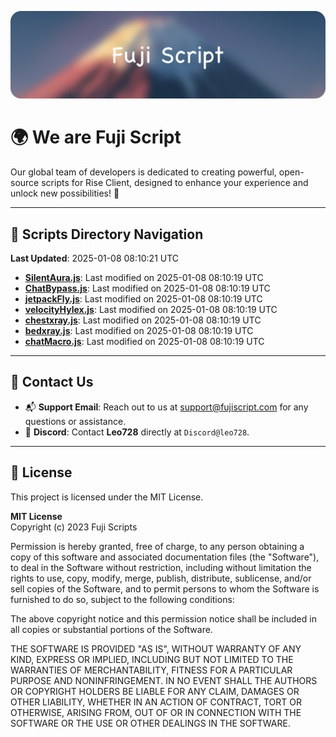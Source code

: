 ![Banner](.github/b.webp)

# 🌍 **We are Fuji Script**

Our global team of developers is dedicated to creating powerful, open-source scripts for Rise Client, designed to enhance your experience and unlock new possibilities! 🌟

---
<!-- SCRIPTS_NAVIGATION_START -->
## 📂 **Scripts Directory Navigation**

**Last Updated**: 2025-01-08 08:10:21 UTC

- **[SilentAura.js](scripts/SilentAura.js)**: Last modified on 2025-01-08 08:10:19 UTC
- **[ChatBypass.js](scripts/ChatBypass.js)**: Last modified on 2025-01-08 08:10:19 UTC
- **[jetpackFly.js](scripts/jetpackFly.js)**: Last modified on 2025-01-08 08:10:19 UTC
- **[velocityHylex.js](scripts/velocityHylex.js)**: Last modified on 2025-01-08 08:10:19 UTC
- **[chestxray.js](scripts/chestxray.js)**: Last modified on 2025-01-08 08:10:19 UTC
- **[bedxray.js](scripts/bedxray.js)**: Last modified on 2025-01-08 08:10:19 UTC
- **[chatMacro.js](scripts/chatMacro.js)**: Last modified on 2025-01-08 08:10:19 UTC

<!-- SCRIPTS_NAVIGATION_END -->

---

## 💬 **Contact Us**  
- 📬 **Support Email**: Reach out to us at [support@fujiscript.com](mailto:support@fujiscript.com) for any questions or assistance.  
- 💬 **Discord**: Contact **Leo728** directly at `Discord@leo728`.

---

## 📜 **License**

This project is licensed under the MIT License.  

**MIT License**  
Copyright (c) 2023 Fuji Scripts  

Permission is hereby granted, free of charge, to any person obtaining a copy of this software and associated documentation files (the "Software"), to deal in the Software without restriction, including without limitation the rights to use, copy, modify, merge, publish, distribute, sublicense, and/or sell copies of the Software, and to permit persons to whom the Software is furnished to do so, subject to the following conditions:  

The above copyright notice and this permission notice shall be included in all copies or substantial portions of the Software.  

THE SOFTWARE IS PROVIDED "AS IS", WITHOUT WARRANTY OF ANY KIND, EXPRESS OR IMPLIED, INCLUDING BUT NOT LIMITED TO THE WARRANTIES OF MERCHANTABILITY, FITNESS FOR A PARTICULAR PURPOSE AND NONINFRINGEMENT. IN NO EVENT SHALL THE AUTHORS OR COPYRIGHT HOLDERS BE LIABLE FOR ANY CLAIM, DAMAGES OR OTHER LIABILITY, WHETHER IN AN ACTION OF CONTRACT, TORT OR OTHERWISE, ARISING FROM, OUT OF OR IN CONNECTION WITH THE SOFTWARE OR THE USE OR OTHER DEALINGS IN THE SOFTWARE.  
